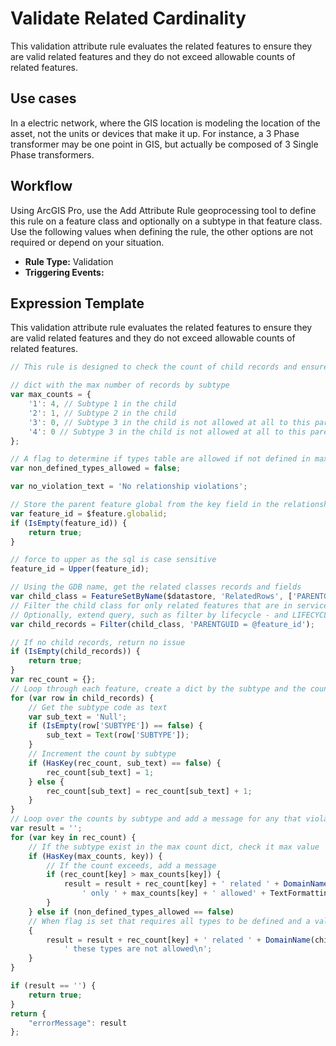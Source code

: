 # Validate Related Cardinality

This validation attribute rule evaluates the related features to ensure they are valid related features and they do not exceed allowable counts of related features.

## Use cases

In a electric network, where the GIS location is modeling the location of the asset, not the units or devices that make it up.  For instance, a 3 Phase transformer may be one point in GIS, but actually be composed of 3 Single Phase transformers. 

## Workflow

Using ArcGIS Pro, use the Add Attribute Rule geoprocessing tool to define this rule on a feature class and optionally on a subtype in that feature class.  Use the following values when defining the rule, the other options are not required or depend on your situation.
  
  - **Rule Type:** Validation
  - **Triggering Events:** 

## Expression Template

This validation attribute rule evaluates the related features to ensure they are valid related features and they do not exceed allowable counts of related features.
```js
// This rule is designed to check the count of child records and ensure they do not exceed the required amount

// dict with the max number of records by subtype
var max_counts = {
    '1': 4, // Subtype 1 in the child
    '2': 1, // Subtype 2 in the child
    '3': 0, // Subtype 3 in the child is not allowed at all to this parent
    '4': 0 // Subtype 3 in the child is not allowed at all to this parent
};

// A flag to determine if types table are allowed if not defined in max_counts
var non_defined_types_allowed = false;

var no_violation_text = 'No relationship violations';

// Store the parent feature global from the key field in the relationship
var feature_id = $feature.globalid;
if (IsEmpty(feature_id)) {
    return true;
}

// force to upper as the sql is case sensitive
feature_id = Upper(feature_id);

// Using the GDB name, get the related classes records and fields
var child_class = FeatureSetByName($datastore, 'RelatedRows', ['PARENTGUID', 'SUBTYPE', 'LIFECYCLE'], false);
// Filter the child class for only related features that are in service
// Optionally, extend query, such as filter by lifecycle - and LIFECYCLE <> 1
var child_records = Filter(child_class, 'PARENTGUID = @feature_id');

// If no child records, return no issue
if (IsEmpty(child_records)) {
    return true;
}
var rec_count = {};
// Loop through each feature, create a dict by the subtype and the count of child records
for (var row in child_records) {
    // Get the subtype code as text
    var sub_text = 'Null';
    if (IsEmpty(row['SUBTYPE']) == false) {
        sub_text = Text(row['SUBTYPE']);
    }
    // Increment the count by subtype
    if (HasKey(rec_count, sub_text) == false) {
        rec_count[sub_text] = 1;
    } else {
        rec_count[sub_text] = rec_count[sub_text] + 1;
    }
}
// Loop over the counts by subtype and add a message for any that violate the counts
var result = '';
for (var key in rec_count) {
    // If the subtype exist in the max count dict, check it max value
    if (HasKey(max_counts, key)) {
        // If the count exceeds, add a message
        if (rec_count[key] > max_counts[key]) {
            result = result + rec_count[key] + ' related ' + DomainName(child_class, 'SUBTYPE', key) +
                ' only ' + max_counts[key] + ' allowed' + TextFormatting.NewLine;
        }
    } else if (non_defined_types_allowed == false)
    // When flag is set that requires all types to be defined and a value is not define, add to error list
    {
        result = result + rec_count[key] + ' related ' + DomainName(child_class, 'SUBTYPE', key) +
            ' these types are not allowed\n';
    }
}

if (result == '') {
    return true;
}
return {
    "errorMessage": result
};
```
